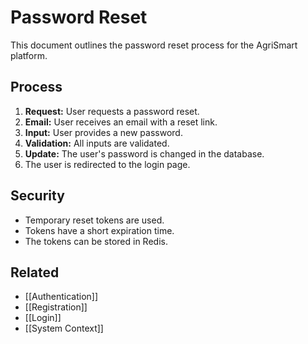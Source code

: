 # Password Reset

This document outlines the password reset process for the AgriSmart platform.

## Process

1.  **Request:** User requests a password reset.
2.  **Email:** User receives an email with a reset link.
3.  **Input:** User provides a new password.
4.  **Validation:** All inputs are validated.
5.  **Update:** The user's password is changed in the database.
6. The user is redirected to the login page.

## Security

*   Temporary reset tokens are used.
*   Tokens have a short expiration time.
* The tokens can be stored in Redis.

## Related

*   [[Authentication]]
*   [[Registration]]
*   [[Login]]
* [[System Context]]
